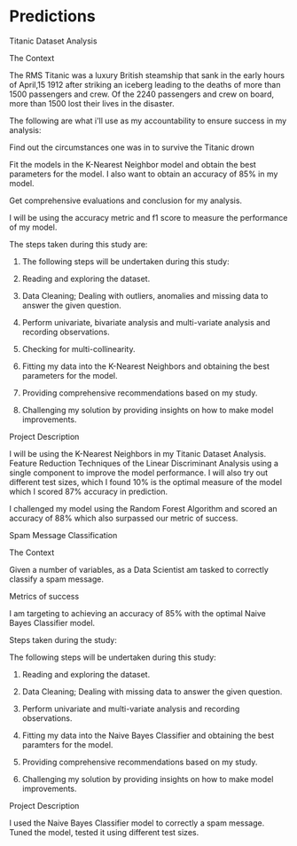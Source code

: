 # Predictions

Titanic Dataset Analysis


The Context

The RMS Titanic was a luxury British steamship that sank in the early hours of April,15 1912 after striking an iceberg leading to the deaths of more than 1500 passengers and crew. Of the 2240 passengers and crew on board, more than 1500 lost their lives in the disaster.



The following are what i'll use as my accountability to ensure success in my analysis:



Find out the circumstances one was in to survive the Titanic drown


Fit the models in the K-Nearest Neighbor model and obtain the best parameters for the model. I also want to obtain an accuracy of 85% in my model.



Get comprehensive evaluations and conclusion for my analysis.



I will be using the accuracy metric and f1 score to measure the performance of my model.



The steps taken during this study are:


1. The following steps will be undertaken during this study:



2. Reading and exploring the dataset.



3. Data Cleaning; Dealing with outliers, anomalies and missing data to answer the given question.



4. Perform univariate, bivariate analysis and multi-variate analysis and recording observations.



5. Checking for multi-collinearity.



6. Fitting my data into the K-Nearest Neighbors and obtaining the best parameters for the model.



7. Providing comprehensive recommendations based on my study.



8. Challenging my solution by providing insights on how to make model improvements.



Project Description

I will be using the K-Nearest Neighbors in my Titanic Dataset Analysis. Feature Reduction Techniques of the Linear Discriminant Analysis using a single component to improve the model performance. I will also try out different test sizes, which I found 10% is the optimal measure of the model which I scored 87% accuracy in prediction.


I challenged my model using the Random Forest Algorithm and scored an accuracy of 88% which also surpassed our metric of success.


Spam Message Classification



The Context

Given a number of variables, as a Data Scientist am tasked to correctly classify a spam message.


Metrics of success



I am targeting to achieving an accuracy of 85% with the optimal Naive Bayes Classifier model.


Steps taken during the study:


The following steps will be undertaken during this study:



1. Reading and exploring the dataset.




2. Data Cleaning; Dealing with missing data to answer the given question.



3. Perform univariate and multi-variate analysis and recording observations.



4. Fitting my data into the Naive Bayes Classifier and obtaining the best paramters for the model.



5. Providing comprehensive recommendations based on my study.



6. Challenging my solution by providing insights on how to make model improvements.



Project Description


I used the Naive Bayes Classifier model to correctly a spam message. Tuned the model, tested it using different test sizes.





